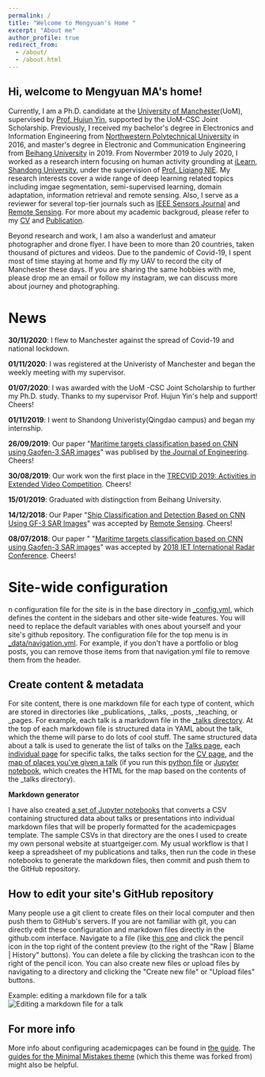 ```yaml
---
permalink: /
title: "Welcome to Mengyuan's Home "
excerpt: "About me"
author_profile: true
redirect_from: 
  - /about/
  - /about.html
---
```


Hi, welcome to Mengyuan MA's home!
----------


Currently, I am a Ph.D. candidate at the [University of Manchester](https://www.manchester.ac.uk/)(UoM), supervised by [Prof. Hujun Yin](Thttps://personalpages.manchester.ac.uk/staff/hujun.yin/), supported by the UoM-CSC Joint Scholarship. Previously, I received my bachelor's degree in Electronics and Information Engineering from [Northwestern Polytechnical University](https://en.nwpu.edu.cn/) in 2016, and master's degree in Electronic and Communication Engineering from [Beihang University](https://ev.buaa.edu.cn/) in 2019. From Novermber 2019 to July 2020, I worked as a research intern focusing on human activity grounding at [iLearn](https://ilearn.qd.sdu.edu.cn/), [Shandong University](https://en.sdu.edu.cn/), under the supervision of [Prof. Liqiang NIE](https://liqiangnie.github.io/). My research interests cover a wide range of deep learning related topics including imgae segmentation, semi-supervised learning, domain adaptation, information retrieval and remote sensing. Also, I serve as a reviewer for several top-tier journals such as [IEEE Sensors Journal](https://ieeexplore.ieee.org/xpl/RecentIssue.jsp?punumber=7361) and [Remote Sensing](https://www.mdpi.com/journal/remotesensing). For more about my academic backgroud, please refer to my [CV](https://academicpages.github.io/cv/) and [Publication](https://academicpages.github.io/publications/).  

Beyond research and work, I am also a wanderlust and amateur photographer and drone flyer. I have been to more than 20 countries, taken thousand of pictures and videos. Due to the pandemic of Covid-19, I spent most of time staying at home and fly my UAV to record the city of Manchester these days. If you are sharing the same hobbies with me, please drop me an email or follow my instagram, we can discuss more about journey and photographing.  




News
========


**30/11/2020**: I flew to Manchester against the spread of Covid-19 and national lockdown.

**01/11/2020**: I was registered at the Univeristy of Manchester and began the weekly meeting with my supervisor.

**01/07/2020**: I was awarded with the UoM -CSC Joint Scholarship to further my Ph.D. study. Thanks to my supervisor Prof. Hujun Yin's help and support! Cheers!

**01/11/2019**: I went to Shandong Univeristy(Qingdao campus) and began my internship.

**26/09/2019**: Our paper "[Maritime targets classification based on CNN using Gaofen-3 SAR images](https://ieeexplore.ieee.org/stamp/stamp.jsp?arnumber=8916017)" was publised by [the Journal of Engineering](https://digital-library.theiet.org/content/journals/joe). Cheers!

**30/08/2019**: Our work won the first place in the [TRECVID 2019: Activities in Extended Video Competition](https://www-nlpir.nist.gov/projects/tvpubs/tv19.papers/mmvg-Informedia.pdf). Cheers!

**15/01/2019**: Graduated with distingction from Beihang University.

**14/12/2018**: Our Paper "[Ship Classification and Detection Based on CNN Using GF-3 SAR Images](https://www.mdpi.com/2072-4292/10/12/2043)" was accepted by [Remote Sensing](https://www.mdpi.com/journal/remotesensing). Cheers!

**08/07/2018**: Our paper " "[Maritime targets classification based on CNN using Gaofen-3 SAR images](https://ieeexplore.ieee.org/stamp/stamp.jsp?arnumber=8916017)" was accepted by [2018 IET International Radar Conference](http://www.ietradar.org/2018/welcome.asp). Cheers!



Site-wide configuration
============
n configuration file for the site is in the base directory in [_config.yml](https://github.com/academicpages/academicpages.github.io/blob/master/_config.yml), which defines the content in the sidebars and other site-wide features. You will need to replace the default variables with ones about yourself and your site's github repository. The configuration file for the top menu is in [_data/navigation.yml](https://github.com/academicpages/academicpages.github.io/blob/master/_data/navigation.yml). For example, if you don't have a portfolio or blog posts, you can remove those items from that navigation.yml file to remove them from the header. 

Create content & metadata
------
For site content, there is one markdown file for each type of content, which are stored in directories like _publications, _talks, _posts, _teaching, or _pages. For example, each talk is a markdown file in the [_talks directory](https://github.com/academicpages/academicpages.github.io/tree/master/_talks). At the top of each markdown file is structured data in YAML about the talk, which the theme will parse to do lots of cool stuff. The same structured data about a talk is used to generate the list of talks on the [Talks page](https://academicpages.github.io/talks), each [individual page](https://academicpages.github.io/talks/2012-03-01-talk-1) for specific talks, the talks section for the [CV page](https://academicpages.github.io/cv), and the [map of places you've given a talk](https://academicpages.github.io/talkmap.html) (if you run this [python file](https://github.com/academicpages/academicpages.github.io/blob/master/talkmap.py) or [Jupyter notebook](https://github.com/academicpages/academicpages.github.io/blob/master/talkmap.ipynb), which creates the HTML for the map based on the contents of the _talks directory).

**Markdown generator**

I have also created [a set of Jupyter notebooks](https://github.com/academicpages/academicpages.github.io/tree/master/markdown_generator
) that converts a CSV containing structured data about talks or presentations into individual markdown files that will be properly formatted for the academicpages template. The sample CSVs in that directory are the ones I used to create my own personal website at stuartgeiger.com. My usual workflow is that I keep a spreadsheet of my publications and talks, then run the code in these notebooks to generate the markdown files, then commit and push them to the GitHub repository.

How to edit your site's GitHub repository
------
Many people use a git client to create files on their local computer and then push them to GitHub's servers. If you are not familiar with git, you can directly edit these configuration and markdown files directly in the github.com interface. Navigate to a file (like [this one](https://github.com/academicpages/academicpages.github.io/blob/master/_talks/2012-03-01-talk-1.md) and click the pencil icon in the top right of the content preview (to the right of the "Raw | Blame | History" buttons). You can delete a file by clicking the trashcan icon to the right of the pencil icon. You can also create new files or upload files by navigating to a directory and clicking the "Create new file" or "Upload files" buttons. 

Example: editing a markdown file for a talk
![Editing a markdown file for a talk](/images/editing-talk.png)

For more info
------
More info about configuring academicpages can be found in [the guide](https://academicpages.github.io/markdown/). The [guides for the Minimal Mistakes theme](https://mmistakes.github.io/minimal-mistakes/docs/configuration/) (which this theme was forked from) might also be helpful.

